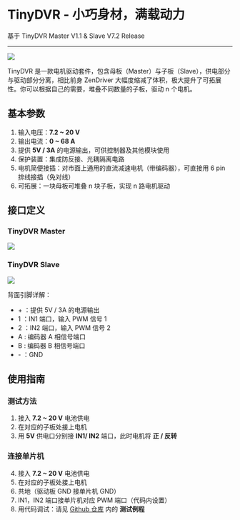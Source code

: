 

# TinyDVR - 小巧身材，满载动力

基于 TinyDVR Master V1.1 & Slave V7.2 Release

---




![](https://cdn.jsdelivr.net/gh/linyuxuanlin/Wiki-media/img/20200125191344.png)

TinyDVR 是一款电机驱动套件，包含母板（Master）与子板（Slave），供电部分与驱动部分分离，相比前身 ZenDriver 大幅度缩减了体积，极大提升了可拓展性。你可以根据自己的需要，堆叠不同数量的子板，驱动 n 个电机。

## 基本参数

1. 输入电压：**7.2 ~ 20 V**
2. 输出电流：**0 ~ 68 A**
3. 提供 **5V / 3A** 的电源输出，可供控制器及其他模块使用
4. 保护装置：集成防反接、光耦隔离电路
5. 电机简便接插：对市面上通用的直流减速电机（带编码器），可直接用 6 pin 排线接插（免对线）
6. 可拓展：一块母板可堆叠 n 块子板，实现 n 路电机驱动

## 接口定义

### TinyDVR Master

![](https://cdn.jsdelivr.net/gh/linyuxuanlin/Wiki-media/img/20200125191439.png)

### TinyDVR Slave

![](https://cdn.jsdelivr.net/gh/linyuxuanlin/Wiki-media/img/20200125191457.png)

背面引脚详解：

* \+ ：提供 5V / 3A 的电源输出
* 1 ：IN1 端口，输入 PWM 信号 1
* 2 ：IN2 端口，输入 PWM 信号 2
* A :  编码器 A 相信号端口
* B :  编码器 B 相信号端口
* \- ：GND

## 使用指南

### 测试方法

1. 接入 **7.2 ~ 20 V** 电池供电
2. 在对应的子板处接上电机
3. 用 **5V** 供电口分别接 **IN1/ IN2** 端口，此时电机将 **正 / 反转**

### 连接单片机

4. 接入 **7.2 ~ 20 V** 电池供电
5. 在对应的子板处接上电机
6. 共地（驱动板 GND 接单片机 GND）
7. IN1，IN2 端口接单片机对应 PWM 端口（代码内设置）
8. 用代码调试：请见 [Github 仓库](https://github.com/linyuxuanlin/TinyDVR) 内的 **测试例程**

